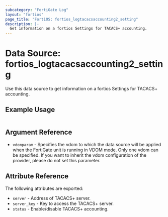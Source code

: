 ```yaml
---
subcategory: "FortiGate Log"
layout: "fortios"
page_title: "FortiOS: fortios_logtacacsaccounting2_setting"
description: |-
  Get information on a fortios Settings for TACACS+ accounting.
---
```


# Data Source: fortios_logtacacsaccounting2_setting
Use this data source to get information on a fortios Settings for TACACS+ accounting.


## Example Usage

```hcl

```

## Argument Reference

* `vdomparam` - Specifies the vdom to which the data source will be applied when the FortiGate unit is running in VDOM mode. Only one vdom can be specified. If you want to inherit the vdom configuration of the provider, please do not set this parameter.

## Attribute Reference

The following attributes are exported:

* `server` - Address of TACACS+ server.
* `server_key` - Key to access the TACACS+ server.
* `status` - Enable/disable TACACS+ accounting.
